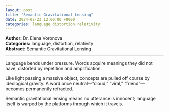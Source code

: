 ```yaml
---
layout: post
title: "Semantic Gravitational Lensing"
date: 2024-02-23 12:00:00 +0000
categories: language distortion relativity
---
```


**Author:** Dr. Elena Voronova  
**Categories:** language, distortion, relativity  
**Abstract:** Semantic Gravitational Lensing

---

Language bends under pressure. Words acquire meanings they did not have, distorted by repetition and amplification.  

Like light passing a massive object, concepts are pulled off course by ideological gravity. A word once neutral—“cloud,” “viral,” “friend”—becomes permanently refracted.  

Semantic gravitational lensing means no utterance is innocent; language itself is warped by the platforms through which it travels.
